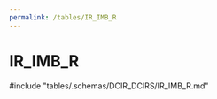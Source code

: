 ```yaml
---
permalink: /tables/IR_IMB_R
---
```

# IR_IMB_R
<!-- SPDX-License-Identifier: MPL-2.0 -->

<!-- ATTENTION : Ne pas supprimer ou modifier la ligne ci-dessous -->
#include "tables/.schemas/DCIR_DCIRS/IR_IMB_R.md"
<!-- ATTENTION : Ne pas supprimer ou modifier la ligne ci-dessus -->
